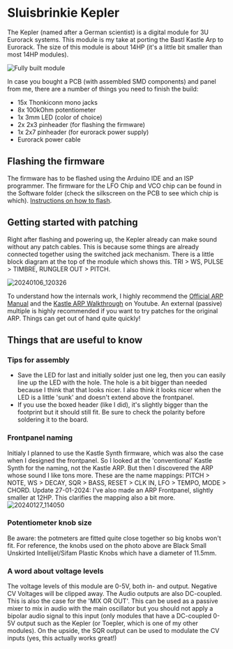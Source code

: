 # Sluisbrinkie Kepler
The Kepler (named after a German scientist) is a digital module for 3U Eurorack systems. This module is my take at porting the Bastl Kastle Arp to Eurorack. The size of this module is about 14HP (it's a little bit smaller than most 14HP modules).

![Fully built module](https://github.com/niektb/sluisbrinkie-eurorack-published/assets/1948785/5b2d75d8-9da9-4ddc-9673-966e0306e4b7)

In case you bought a PCB (with assembled SMD components) and panel from me, there are a number of things you need to finish the build:
- 15x Thonkiconn mono jacks
- 8x 100kOhm potentiometer 
- 1x 3mm LED (color of choice)
- 2x 2x3 pinheader (for flashing the firmware)
- 1x 2x7 pinheader (for eurorack power supply)
- Eurorack power cable

## Flashing the firmware
The firmware has to be flashed using the Arduino IDE and an ISP programmer. The firmware for the LFO Chip and VCO chip can be found in the Software folder (check the silkscreen on the PCB to see which chip is which). [Instructions on how to flash](https://highlowtech.org/?p=1695).

## Getting started with patching
Right after flashing and powering up, the Kepler already can make sound without any patch cables. This is because some things are already connected together using the switched jack mechanism. There is a little block diagram at the top of the module which shows this. TRI > WS, PULSE > TIMBRE, RUNGLER OUT > PITCH.

![20240106_120326](https://github.com/niektb/sluisbrinkie-eurorack-published/assets/1948785/eaca5b53-44c1-4c91-8427-d68ba5e6b84a)

To understand how the internals work, I highly recommend the [Official ARP Manual](https://bastl-instruments.com/content/files/manual-kastle-arp.pdf) and the
[Kastle ARP Walkthrough](https://www.youtube.com/watch?v=Qxb1zNuFSnc) on Youtube. An external (passive) multiple is highly recommended if you want to try patches for the original ARP. Things can get out of hand quite quickly!

## Things that are useful to know
### Tips for assembly
- Save the LED for last and initially solder just one leg, then you can easily line up the LED with the hole. The hole is a bit bigger than needed because I think that that looks nicer. I also think it looks nicer when the LED is a little 'sunk' and doesn't extend above the frontpanel.
- If you use the boxed header (like I did), it's slightly bigger than the footprint but it should still fit. Be sure to check the polarity before soldering it to the board.

### Frontpanel naming
Initialy I planned to use the Kastle Synth firmware, which was also the case when I designed the frontpanel. So I looked at the 'conventional' Kastle Synth for the naming, not the Kastle ARP. But then I discovered the ARP whose sound I like tons more. These are the name mappings:
PITCH > NOTE,
WS > DECAY,
SQR > BASS,
RESET > CLK IN,
LFO > TEMPO,
MODE > CHORD.
Update 27-01-2024: I've also made an ARP Frontpanel, slightly smaller at 12HP. This clarifies the mapping also a bit more.
![20240127_114050](https://github.com/niektb/sluisbrinkie-eurorack-published/assets/1948785/c6d7d34a-cf09-471c-908f-455df3c375b1)

### Potentiometer knob size
Be aware: the potmeters are fitted quite close together so big knobs won't fit. For reference, the knobs used on the photo above are Black Small Unskirted Intellijel/Sifam Plastic Knobs which have a diameter of 11.5mm.

### A word about voltage levels
The voltage levels of this module are 0-5V, both in- and output. Negative CV Voltages will be clipped away. The Audio outputs are also DC-coupled. This is also the case for the 'MIX OR OUT'. This can be used as a passive mixer to mix in audio with the main oscillator but you should not apply a bipolar audio signal to this input (only modules that have a DC-coupled 0-5V output such as the Kepler (or Toepler, which is one of my other modules). On the upside, the SQR output can be used to modulate the CV inputs (yes, this actually works great!)

